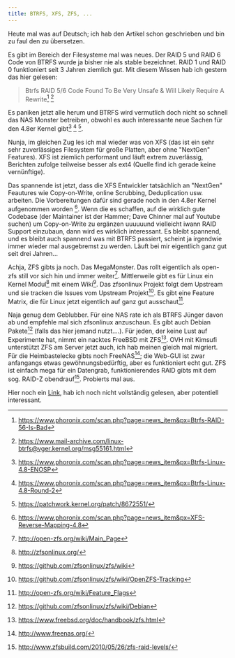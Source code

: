 ```yaml
---
title: BTRFS, XFS, ZFS, ...
---
```


Heute mal was auf Deutsch; ich hab den Artikel schon
geschrieben und bin zu faul den zu übersetzen.

Es gibt im Bereich der Filesysteme mal was neues. Der RAID 5 und RAID 6
Code von BTRFS wurde ja bisher nie als stable bezeichnet. RAID 1 und
RAID 0 funktioniert seit 3 Jahren ziemlich gut. Mit diesem Wissen hab
ich gestern das hier gelesen:

> Btrfs RAID 5/6 Code Found To Be Very Unsafe & Will Likely Require A
> Rewrite[^1] [^2]

[^1]: https://www.phoronix.com/scan.php?page=news_item&px=Btrfs-RAID-56-Is-Bad
[^2]: https://www.mail-archive.com/linux-btrfs@vger.kernel.org/msg55161.html

Es paniken jetzt alle herum und BTRFS wird vermutlich doch nicht so
schnell das NAS Monster betreiben, obwohl es auch interessante neue
Sachen für den 4.8er Kernel gibt[^3] [^4] [^5].

[^3]: https://www.phoronix.com/scan.php?page=news_item&px=Btrfs-Linux-4.8-ENOSP
[^4]: https://www.phoronix.com/scan.php?page=news_item&px=Btrfs-Linux-4.8-Round-2
[^5]: https://patchwork.kernel.org/patch/8672551/

Nunja, im gleichen Zug les ich mal wieder was von XFS (das ist ein sehr
sehr zuverlässiges Filesystem für große Platten, aber ohne "NextGen"
Features). XFS ist ziemlich performant und läuft extrem zuverlässig,
Berichten zufolge teilweise besser als ext4 (Quelle find ich gerade
keine vernünftige).

Das spannende ist jetzt, dass die XFS Entwickler tatsächlich an "NextGen"
Feautures wie Copy-on-Write, online Scrubbing, Deduplication usw. arbeiten.  Die
Vorbereitungen dafür sind gerade noch in den 4.8er Kernel aufgenommen worden [^6].
Wenn die es schaffen, auf die wirklich gute Codebase (der Maintainer ist der
Hammer; Dave Chinner mal auf Youtube suchen) um Copy-on-Write zu ergänzen
uuuuuund vielleicht iwann RAID Support einzubaun, dann wird es wirklich
interessant. Es bleibt spannend, und es bleibt auch spannend was mit BTRFS
passiert, scheint ja irgendwie immer wieder mal ausgebremst zu werden. Läuft
bei mir eigentlich ganz gut seit drei Jahren…

[^6]: https://www.phoronix.com/scan.php?page=news_item&px=XFS-Reverse-Mapping-4.8

Achja, ZFS gibts ja noch. Das MegaMonster. Das rollt eigentlich als open-zfs
still vor sich hin und immer weiter[^7].
Mittlerweile gibt es für Linux
ein Kernel Modul[^8] mit einem Wiki[^9].
 Das zfsonlinux Projekt folgt
dem Upstream und sie tracken die Issues vom Upstream Projekt[^10]. Es gibt
eine Feature Matrix, die für Linux jetzt eigentlich auf ganz gut ausschaut[^11].

[^7]: http://open-zfs.org/wiki/Main_Page
[^8]: http://zfsonlinux.org/
[^9]: https://github.com/zfsonlinux/zfs/wiki
[^10]: https://github.com/zfsonlinux/zfs/wiki/OpenZFS-Tracking
[^11]: http://open-zfs.org/wiki/Feature_Flags

Naja genug dem Geblubber. Für eine NAS rate ich als BTRFS Jünger davon ab und
empfehle mal sich zfsonlinux anzuschaun. Es gibt auch Debian Pakete[^12] (falls das
hier jemand nutzt....). Für jeden, der keine
Lust auf Experimente hat, nimmt ein nacktes FreeBSD mit ZFS[^13]. OVH mit Kimsufi
unterstützt ZFS am Server jetzt auch, ich hab meinen gleich mal migriert. Für
die Heimbastelecke gibts noch FreeNAS[^14]; die
Web-GUI ist zwar anfangangs etwas gewöhnungsbedürftig, aber es funktioniert
echt gut. ZFS ist einfach mega für ein Datengrab, funktionierendes RAID gibts
mit dem sog. RAID-Z obendrauf[^15]. Probierts mal
aus.

[^12]: https://github.com/zfsonlinux/zfs/wiki/Debian
[^13]: https://www.freebsd.org/doc/handbook/zfs.html
[^14]: http://www.freenas.org/
[^15]: http://www.zfsbuild.com/2010/05/26/zfs-raid-levels/

Hier noch ein [Link](https://calomel.org/zfs_raid_speed_capacity.html), hab ich noch nicht vollständig gelesen, aber
potentiell interessant.
